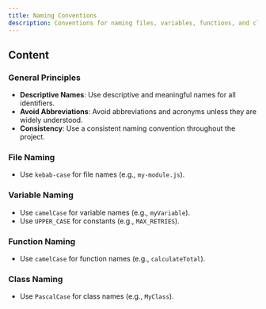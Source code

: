 ```yaml
---
title: Naming Conventions
description: Conventions for naming files, variables, functions, and classes.
---
```


## Content

### General Principles

- **Descriptive Names**: Use descriptive and meaningful names for all identifiers.
- **Avoid Abbreviations**: Avoid abbreviations and acronyms unless they are widely understood.
- **Consistency**: Use a consistent naming convention throughout the project.

### File Naming

- Use `kebab-case` for file names (e.g., `my-module.js`).

### Variable Naming

- Use `camelCase` for variable names (e.g., `myVariable`).
- Use `UPPER_CASE` for constants (e.g., `MAX_RETRIES`).

### Function Naming

- Use `camelCase` for function names (e.g., `calculateTotal`).

### Class Naming

- Use `PascalCase` for class names (e.g., `MyClass`).